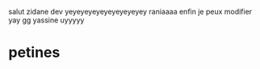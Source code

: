 salut zidane dev
yeyeyeyeyeyeyeyeyeyey
raniaaaa enfin je peux modifier yay 
gg
yassine uyyyyy
# petines
